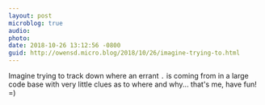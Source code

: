 ```yaml
---
layout: post
microblog: true
audio: 
photo: 
date: 2018-10-26 13:12:56 -0800
guid: http://owensd.micro.blog/2018/10/26/imagine-trying-to.html
---
```

Imagine trying to track down where an errant `.` is coming from in a large code base with very little clues as to where and why... that's me, have fun! =)
